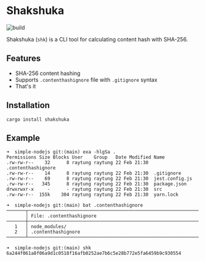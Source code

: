 # Shakshuka

![build](https://github.com/raytung/shakshuka/actions/workflows/ci.yml/badge.svg)

Shakshuka (`shk`) is a CLI tool for calculating content hash with SHA-256.

## Features

- SHA-256 content hashing
- Supports `.contenthashignore` file with `.gitignore` syntax
- That's it

## Installation

```shell
cargo install shakshuka
```

## Example

```
➜  simple-nodejs git:(main) exa -hlgSa .
Permissions Size Blocks User    Group   Date Modified Name
.rw-rw-r--    32      8 raytung raytung 22 Feb 21:30  .contenthashignore
.rw-rw-r--    14      8 raytung raytung 22 Feb 21:30  .gitignore
.rw-rw-r--    69      8 raytung raytung 22 Feb 21:30  jest.config.js
.rw-rw-r--   345      8 raytung raytung 22 Feb 21:30  package.json
drwxrwxr-x     -      - raytung raytung 22 Feb 21:30  src
.rw-rw-r--  155k    304 raytung raytung 22 Feb 21:30  yarn.lock

➜  simple-nodejs git:(main) bat .contenthashignore
───────┬──────────────────────────────────────────────────────────────────────────────────────────────────────────────────────────────────────────────────────────────────────
       │ File: .contenthashignore
───────┼──────────────────────────────────────────────────────────────────────────────────────────────────────────────────────────────────────────────────────────────────────
   1   │ node_modules/
   2   │ .contenthashignore
───────┴──────────────────────────────────────────────────────────────────────────────────────────────────────────────────────────────────────────────────────────────────────

➜  simple-nodejs git:(main) shk
6a244f061a8f06a9d1c0518f16afb0252ae7b6c5e28b772e5fa6459b9c930554
```
